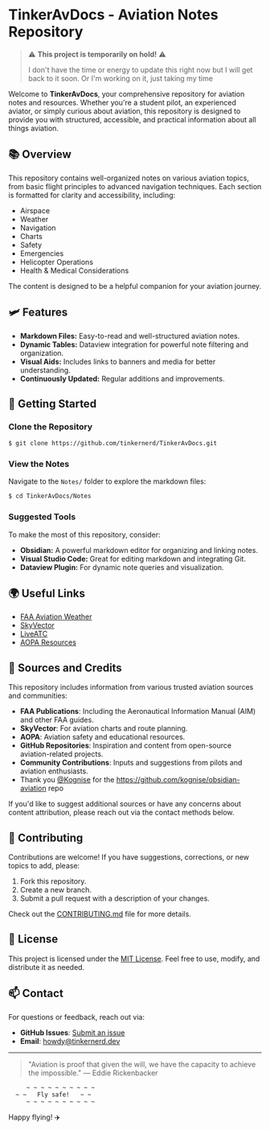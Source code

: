 # TinkerAvDocs - Aviation Notes Repository

> ⚠️ **This project is temporarily on hold!** ⚠️
> 
> I don't have the time or energy to update this right now but I will get back to it soon. Or I'm working on it, just taking my time


Welcome to **TinkerAvDocs**, your comprehensive repository for aviation notes and resources. Whether you're a student pilot, an experienced aviator, or simply curious about aviation, this repository is designed to provide you with structured, accessible, and practical information about all things aviation.

## 📚 Overview
This repository contains well-organized notes on various aviation topics, from basic flight principles to advanced navigation techniques. Each section is formatted for clarity and accessibility, including:

- Airspace
- Weather
- Navigation
- Charts
- Safety
- Emergencies
- Helicopter Operations
- Health & Medical Considerations

The content is designed to be a helpful companion for your aviation journey.

## 🛩️ Features
- **Markdown Files:** Easy-to-read and well-structured aviation notes.
- **Dynamic Tables:** Dataview integration for powerful note filtering and organization.
- **Visual Aids:** Includes links to banners and media for better understanding.
- **Continuously Updated:** Regular additions and improvements.


## 🚀 Getting Started
### Clone the Repository
```bash
$ git clone https://github.com/tinkernerd/TinkerAvDocs.git
```

### View the Notes
Navigate to the `Notes/` folder to explore the markdown files:
```bash
$ cd TinkerAvDocs/Notes
```

### Suggested Tools
To make the most of this repository, consider:
- **Obsidian:** A powerful markdown editor for organizing and linking notes.
- **Visual Studio Code:** Great for editing markdown and integrating Git.
- **Dataview Plugin:** For dynamic note queries and visualization.

## 🌍 Useful Links
- [FAA Aviation Weather](https://aviationweather.gov/)
- [SkyVector](https://skyvector.com/)
- [LiveATC](https://www.liveatc.net/)
- [AOPA Resources](https://www.aopa.org/)

## 📖 Sources and Credits
This repository includes information from various trusted aviation sources and communities:
- **FAA Publications**: Including the Aeronautical Information Manual (AIM) and other FAA guides.
- **SkyVector**: For aviation charts and route planning.
- **AOPA**: Aviation safety and educational resources.
- **GitHub Repositories**: Inspiration and content from open-source aviation-related projects.
- **Community Contributions**: Inputs and suggestions from pilots and aviation enthusiasts.
- Thank you [@Kognise](https://github.com/kognise) for the https://github.com/kognise/obsidian-aviation repo

If you'd like to suggest additional sources or have any concerns about content attribution, please reach out via the contact methods below.

## 🤝 Contributing
Contributions are welcome! If you have suggestions, corrections, or new topics to add, please:
1. Fork this repository.
2. Create a new branch.
3. Submit a pull request with a description of your changes.

Check out the [CONTRIBUTING.md](CONTRIBUTING.md) file for more details.


## 📜 License
This project is licensed under the [MIT License](LICENSE). Feel free to use, modify, and distribute it as needed.

## 📫 Contact
For questions or feedback, reach out via:
- **GitHub Issues**: [Submit an issue](https://github.com/tinkernerd/TinkerAvDocs/issues)
- **Email**: howdy@tinkernerd.dev

---

> "Aviation is proof that given the will, we have the capacity to achieve the impossible." — Eddie Rickenbacker

```plaintext
     ~ ~ ~ ~ ~ ~ ~ ~ ~ ~
  ~ ~   Fly safe!   ~ ~
     ~ ~ ~ ~ ~ ~ ~ ~ ~ ~
```

Happy flying! ✈️
